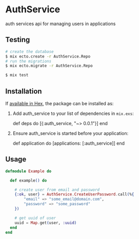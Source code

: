 # AuthService

auth services api for managing users in applications

## Testing

```bash
# create the database
$ mix ecto.create -r AuthService.Repo
# run the migrations
$ mix ecto.migrate -r AuthService.Repo

$ mix test
```

## Installation

If [available in Hex](https://hex.pm/docs/publish), the package can be installed as:

  1. Add auth_service to your list of dependencies in `mix.exs`:

        def deps do
          [{:auth_service, "~> 0.0.1"}]
        end

  2. Ensure auth_service is started before your application:

        def application do
          [applications: [:auth_service]]
        end


## Usage

```elixir
defmodule Example do

  def example() do

    # create user from email and password
    {:ok, user} = AuthService.CreateUserPassword.call(%{
        "email" => "some_email@domain.com",
        "password" => "some_password"
    })

    # get uuid of user
    uuid = Map.get(user, :uuid)
  end
end

```
